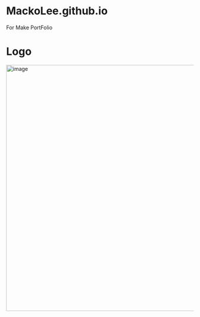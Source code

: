 # MackoLee.github.io
For Make PortFolio

# Logo
<img width="661" alt="image" src="https://user-images.githubusercontent.com/11310445/228494338-55d320ad-c872-4829-bad7-8f1ef936c47c.png">
